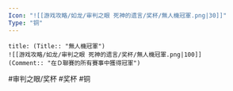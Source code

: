 ```yaml
---
Icon: "![[游戏攻略/如龙/审判之眼 死神的遗言/奖杯/無人機冠軍.png|30]]"
Type: "铜"
---
```

```ad-common-bronze-trophy
title: (Title:: "無人機冠軍")
![[游戏攻略/如龙/审判之眼 死神的遗言/奖杯/無人機冠軍.png|100]]
(Comment:: "在Ｄ聯賽的所有賽事中獲得冠軍")
```

#审判之眼/奖杯 #奖杯 #铜
